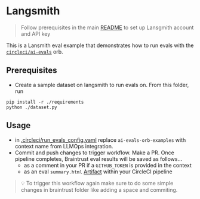 # Langsmith

> Follow prerequisites in the main [README](../README.md) to set up Lansgmith account and API key

This is a Lansmith eval example that demonstrates how to run evals with the [`circleci/ai-evals`](https://circleci.com/developer/orbs/orb/circleci/ai-evals) orb.

## Prerequisites

- Create a sample dataset on langsmith to run evals on. From this folder, run

```shell
pip install -r ./requirements
python ./dataset.py
```

## Usage

- in [.circleci/run_evals_config.yaml](../.circleci/run_evals_config.yml) replace `ai-evals-orb-examples` with context name from LLMOps integration.
- Commit and push changes to trigger workflow. Make a PR. Once pipeline completes, Braintrust eval results will be saved as follows...
  - as a comment in your PR if a `GITHUB_TOKEN` is provided in the context
  - as an eval `summary.html` [Artifact](https://circleci.com/docs/artifacts/) within your CircleCI pipeline

> :bulb: To trigger this workflow again make sure to do some simple changes in braintrust folder like adding a space and commiting.
